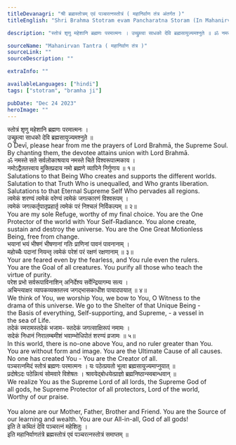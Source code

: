 ```yaml
---
titleDevanagri: "श्री ब्रह्मस्तोत्रम् एवं पञ्चरत्नस्तोत्रं ( महानिर्वाण तंत्र अंतर्गत )"
titleEnglish: "Shri Brahma Stotram evam Pancharatna Storam (In Mahanirvan Tantra)"

description: "स्तोत्रं शृणु महेशानि ब्रह्मणः परमात्मनः । उच्छ्रुत्वा साधको देवि ब्रह्मसायुज्यमश्नुते ॥ ॐ नमस्ते सते सर्वलोकाश्रयाय नमस्ते चिते विश्वरूपात्मकाय । नमोऽद्वैततत्त्वाय मुक्तिप्रदाय नमो ब्रह्मणे व्यापिने निर्गुणाय ॥ १॥"

sourceName: "Mahanirvan Tantra ( महानिर्वाण तंत्र )"
sourceLink: ""
sourceDescription: ""

extraInfo: ""

availableLanguages: ["hindi"]
tags: ["stotram", "bramha ji"]

pubDate: "Dec 24 2023"
heroImage: ""
---
```


<div class="sanskrit-shlok">स्तोत्रं शृणु महेशानि ब्रह्मणः परमात्मनः ।<br/>उच्छ्रुत्वा साधको देवि ब्रह्मसायुज्यमश्नुते ॥<br/></div><div class="english-translation translation">O Devī, please hear from me the prayers of Lord Brahmā, the Supreme Soul. By chanting them, the devotee attains union with Lord Brahmā.<br/></div>
<div class="sanskrit-shlok">ॐ नमस्ते सते सर्वलोकाश्रयाय नमस्ते चिते विश्वरूपात्मकाय ।<br/>नमोऽद्वैततत्त्वाय मुक्तिप्रदाय नमो ब्रह्मणे व्यापिने निर्गुणाय ॥ १॥<br/></div><div class="english-translation translation">Salutations to that Being Who creates and supports the different worlds.<br/>Salutation to that Truth Who is unequalled, and Who grants liberation.<br/>Salutations to that Eternal Supreme Self Who pervades all regions.<br/></div><div class="sanskrit-shlok">त्वमेकं शरण्यं त्वमेकं वरेण्यं त्वमेकं जगत्कारणं विश्वरूपम् ।<br/>त्वमेकं जगत्कर्तृपातृप्रहार्तृ त्वमेकं परं निश्चलं निर्विकल्पम् ॥ २॥<br/></div><div class="english-translation translation">You are my sole Refuge, worthy of my final choice. You are the One<br/>Protector of the world with Your Self-Radiance. You alone create,<br/>sustain and destroy the universe. You are the One Great Motionless<br/>Being, free from change.<br/></div><div class="sanskrit-shlok">भयानां भयं भीषणं भीषणानां गतिः प्राणिनां पावनं पावनानाम् ।<br/>महोच्चैः पदानां नियन्तृ त्वमेकं परेशं परं रक्षणं रक्षणानाम् ॥ ३॥<br/></div><div class="english-translation translation">Your are feared even by the fearless, and You rule even the rulers.<br/>You are the Goal of all creatures. You purify all those who teach the<br/>virtue of purity.<br/></div><div class="sanskrit-shlok">परेश प्रभो सर्वरूपाविनाशिन् अनिर्देश्य सर्वेन्द्रियागम्य सत्य ।<br/>अचिन्त्याक्षर व्यापकव्यक्ततत्त्व जगद्भासकाधीश पायादपायात् ॥ ४॥<br/></div><div class="english-translation translation">We think of You, we worship You, we bow to You, O Witness to the<br/>drama of this universe. We go to the Shelter of that Unique Being -<br/>the Basis of everything, Self-supporting, and Supreme, - a vessel in<br/>the sea of Life.<br/></div><div class="sanskrit-shlok">तदेकं स्मरामस्तदेकं भजाम- स्तदेकं जगत्साक्षिरूपं नमामः ।<br/>सदेकं निधानं निरालम्बमीशं भवाम्भोधिपोतं शरण्यं व्रजामः ॥ ५॥<br/></div><div class="english-translation translation">In this world, there is no-one above You, and no ruler greater than You.<br/>You are without form and image. You are the Ultimate Cause of all causes.<br/>No one has created You - You are the Creator of all.<br/></div><div class="sanskrit-shlok">पञ्चरत्नमिदं स्तोत्रं ब्रह्मणः परमात्मनः । यः पठेत्प्रयतो भूत्वा ब्रह्मसायुज्यमाप्नुयात् ॥<br/>प्रदोषेऽदः पठेन्नित्यं सोमवारे विशेषतः । श्रावयेद्बोधयेत्प्राज्ञो ब्रह्मनिष्ठान्स्वबान्धवान् ॥<br/></div><div class="english-translation translation">We realize You as the Supreme Lord of all lords, the Supreme God of<br/>all gods, he Supreme Protector of all protectors, Lord of the world,<br/>Worthy of our praise.<br/><br/>You alone are our Mother, Father, Brother and Friend. You are the Source of our learning and wealth. You are our All-in-all, God of all gods!<br/></div><div class="sanskrit-shlok">इति ते कथितं देवि पञ्चरत्नं महेशितुः ।<br/>इति महानिर्वाणतंत्रे ब्रह्मस्तोत्रं एवं पञ्चरत्नस्तोत्रं समाप्तम् ॥<br/></div>
